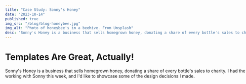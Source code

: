```yaml
---
title: "Case Study: Sonny's Honey"
date: "2023-10-14"
published: true
img_src: "/blog/blog-honeybee.jpg"
img_alt: "Photo of honeybee's in a beehive. From Unsplash"
desc: "Sonny's Honey is a business that sells homegrown honey, donating a share of every bottle's sales to charity. I had the pleasure of working with Sonny this week, and I'd like to showcase some of the design decisions I made..."
---
```


# Templates Are Great, Actually!

Sonny's Honey is a business that sells homegrown honey, donating a share of every bottle's sales to charity. I had the pleasure of working with Sonny this week, and I'd like to showcase some of the design decisions I made.


<style>
    * {
        width: 90vw;
    }
</style>
